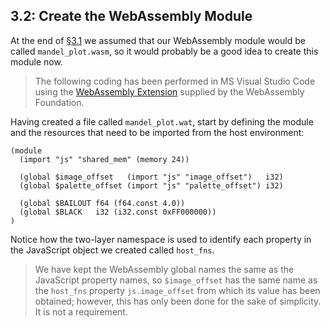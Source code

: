 ## 3.2: Create the WebAssembly Module

At the end of [§3.1](../01/README.md) we assumed that our WebAssembly module would be called `mandel_plot.wasm`, so it would probably be a good idea to create this module now.

> The following coding has been performed in MS Visual Studio Code using the [WebAssembly Extension](https://marketplace.visualstudio.com/items?itemName=dtsvet.vscode-wasm) supplied by the WebAssembly Foundation.

Having created a file called `mandel_plot.wat`, start by defining the module and the resources that need to be imported from the host environment:

```wat
(module
  (import "js" "shared_mem" (memory 24))

  (global $image_offset   (import "js" "image_offset")   i32)
  (global $palette_offset (import "js" "palette_offset") i32)

  (global $BAILOUT f64 (f64.const 4.0))
  (global $BLACK   i32 (i32.const 0xFF000000))
)
```

Notice how the two-layer namespace is used to identify each property in the JavaScript object we created called `host_fns`.

> We have kept the WebAssembly global names the same as the JavaScript property names, so `$image_offset` has the same name as the `host_fns` property `js.image_offset` from which its value has been obtained; however, this has only been done for the sake of simplicity.  It is not a requirement.
